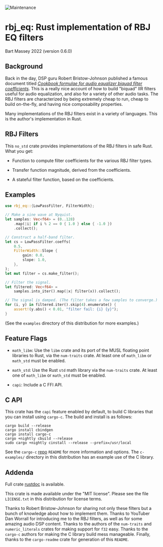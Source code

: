 ![Maintenance](https://img.shields.io/badge/maintenance-actively--developed-brightgreen.svg)

# rbj_eq: Rust implementation of RBJ EQ filters
Bart Massey 2022 (version 0.6.0)

## Background

Back in the day, DSP guru Robert Bristow-Johnson published a
famous document titled [*Cookbook formulae for audio
equalizer biquad filter
coefficients*](https://webaudio.github.io/Audio-EQ-Cookbook/audio-eq-cookbook.html). This
is a really nice account of how to build "biquad" IIR
filters useful for audio equalization, and also for a variety of
other audio tasks. The RBJ filters are characterized by
being extremely cheap to run, cheap to build on-the-fly, and
having nice composability properties.

Many implementations of the RBJ filters exist in a variety
of languages. This is the author's implementation in Rust.

## RBJ Filters

This `no_std` crate provides implementations of the RBJ
filters in safe Rust. What you get:

* Function to compute filter coefficients for the various
  RBJ filter types.

* Transfer function magnitude, derived from the
  coefficients.

* A stateful filter function, based on the coefficients.

## Examples

```rust
use rbj_eq::{LowPassFilter, FilterWidth};

// Make a sine wave at Nyquist.
let samples: Vec<f64> = (0..128)
    .map(|i| if i % 2 == 0 { 1.0 } else { -1.0 })
    .collect();

// Construct a half-band filter.
let cs = LowPassFilter.coeffs(
    0.5,
    FilterWidth::Slope {
        gain: 0.0,
        slope: 1.0,
    },
);
let mut filter = cs.make_filter();

// Filter the signal.
let filtered: Vec<f64> =
    samples.into_iter().map(|x| filter(x)).collect();

// The signal is damped. (The filter takes a few samples to converge.)
for (i, y) in filtered.iter().skip(4).enumerate() {
    assert!(y.abs() < 0.01, "filter fail: {i} {y}");
}
```

(See the `examples` directory of this distribution for more examples.)

## Feature Flags

* `math_libm`: Use the `libm` crate and its port of the MUSL
  floating point libraries to Rust, via the `num-traits`
  crate. At least one of `math_libm` or `math_std` must be
  enabled.

* `math_std`: Use the Rust `std` math library via the
  `num-traits` crate. At least one of `math_libm` or
  `math_std` must be enabled.

* `capi`: Include a C FFI API.


## C API

This crate has the `capi` feature enabled by default, to
build C libraries that you can install using `cargo-c`. The
build and install is as follows:

```
cargo build --release
cargo install cbindgen
cargo install cargo-c
cargo +nightly cbuild --release
sudo cargo +nightly cinstall --release --prefix=/usr/local
```

See the `cargo-c` [repo](http://github.com/lu-zero/cargo-c)
`README` for more information and options. The `c-examples/`
directory in this distribution has an example use of the C
library.

## Addenda

Full crate [rustdoc](https://bartmassey.github.io/rbj-eq/rbj_eq/index.html)
is available.

This crate is made available under the "MIT
license". Please see the file `LICENSE.txt` in this distribution
for license terms.

Thanks to Robert Bristow-Johnson for sharing not only these
filters but a bunch of knowledge about how to implement
them. Thanks to YouTuber Dan Worrall for introducing me to
the RBJ filters, as well as for some amazing audio DSP
content. Thanks to the authors of the `num-traits` and
`numeric_literals` crates for making support for `f32`
easy. Thanks to the `cargo-c` authors for making the C
library build mess manageable.  Finally, thanks to the
`cargo-readme` crate for generation of this `README`.

